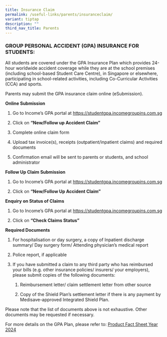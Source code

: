 ```yaml
---
title: Insurance Claim
permalink: /useful-links/parents/insuranceclaim/
variant: tiptap
description: ""
third_nav_title: Parents
---
```

<h3><strong>GROUP PERSONAL ACCIDENT (GPA) INSURANCE FOR STUDENTS:</strong></h3><p>All students are covered under the GPA Insurance Plan which provides 24-hour worldwide accident coverage while they are at the school premises (including school-based Student Care Centre), in Singapore or elsewhere, participating in school-related activities, including Co-Curricular Activities (CCA) and sports.   </p><p>Parents may submit the GPA insurance claim online (eSubmission).</p><p><strong>Online Submission</strong></p><ol data-tight="true" class="tight"><li><p>Go to Income’s GPA portal at <a href="https://studentgpa.incomegroupins.com.sg" rel="noopener noreferrer nofollow" target="_blank">https://studentgpa.incomegroupins.com.sg</a></p></li><li><p>Click on <strong>“New/Follow up Accident Claim”</strong></p></li><li><p>Complete online claim form</p></li><li><p>Upload tax invoice(s), receipts (outpatient/inpatient claims) and required documents</p></li><li><p>Confirmation email will be sent to parents or students, and school administrator</p></li></ol><p><strong>Follow Up Claim Submission</strong></p><ol data-tight="true" class="tight"><li><p>Go to Income’s GPA portal at <a href="https://studentgpa.incomegroupins.com.sg" rel="noopener noreferrer nofollow" target="_blank">https://studentgpa.incomegroupins.com.sg</a></p></li><li><p>Click on <strong>“New/Follow Up Accident Claim”</strong></p></li></ol><p><strong>Enquiry on Status of Claims</strong></p><ol data-tight="true" class="tight"><li><p>Go to Income’s GPA portal at <a href="https://studentgpa.incomegroupins.com.sg" rel="noopener noreferrer nofollow" target="_blank">https://studentgpa.incomegroupins.com.sg</a></p></li><li><p>Click on <strong>“Check Claims Status”</strong></p></li></ol><p><strong>Required Documents</strong></p><ol data-tight="true" class="tight"><li><p>For hospitalisation or day surgery, a copy of Inpatient discharge summary/ Day surgery form/ Attending physician’s medical report</p></li><li><p>Police report, if applicable</p></li><li><p>If you have submitted a claim to any third party who has reimbursed your bills (e.g. other insurance policies/ insurers/ your employers), please submit copies of the following documents:</p><ol data-tight="true" class="tight"><li><p>Reimbursement letter/ claim settlement letter from other source</p></li><li><p>Copy of the Shield Plan’s settlement letter if there is any payment by Medisave-approved Integrated Shield Plan.</p></li></ol></li></ol><p>Please note that the list of documents above is not exhaustive. Other documents may be requested if necessary.</p><p>For more details on the GPA Plan, please refer to: <a href="/files/Product_Fact_Sheet_Year_2024.pdf" rel="noopener noreferrer nofollow" target="_blank">Product Fact Sheet Year 2024</a></p>
